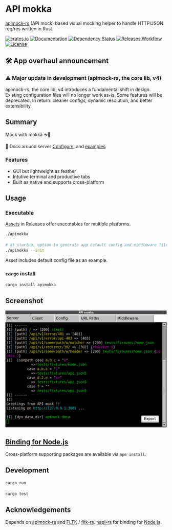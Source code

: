 # API mokka

[apimock-rs](https://github.com/nabbisen/apimock-rs) (API mock) based visual mocking helper to handle HTTP/JSON req/res written in Rust.

[![crates.io](https://img.shields.io/crates/v/apimokka?label=latest)](https://crates.io/crates/apimokka)
[![Documentation](https://docs.rs/apimokka/badge.svg?version=latest)](https://docs.rs/apimokka)
[![Dependency Status](https://deps.rs/crate/apimokka/latest/status.svg)](https://deps.rs/crate/apimokka)
[![Releases Workflow](https://github.com/nabbisen/apimokka/actions/workflows/release-executable.yaml/badge.svg)](https://github.com/nabbisen/apimokka/actions/workflows/release-executable.yaml)
[![License](https://img.shields.io/github/license/nabbisen/apimokka)](https://github.com/nabbisen/apimokka/blob/main/LICENSE)

## 🛠️ App overhaul announcement

### ⚠️ Major update in development (apimock-rs, the core lib, v4)

apimock-rs, the core lib, v4 introduces a fundamental shift in design. Existing configuration files will no longer work as-is. Some features will be deprecated.
In return: cleaner configs, dynamic resolution, and better extensibility.

## Summary

Mock with mokka ☕️🌄

📖 Docs around server [Configure](https://github.com/nabbisen/apimock-rs/blob/main/docs/CONFIGURE.md), and [examples](https://github.com/nabbisen/apimock-rs/blob/main/examples/config/full/)

### Features

- GUI but lightweight as feather
- Intutive terminal and productive tabs
- Built as native and supports cross-platform

## Usage

### Executable

[Assets](https://github.com/nabbisen/apimokka/releases/latest) in Releases offer executables for multiple platforms.

```sh
./apimokka

# at startup, option to generate app default config and middleware files is available:
./apimokka --init
```

Asset includes default config file as an example.

### `cargo` install

```sh
cargo install apimokka
```

## Screenshot

![screenshot.png](screenshot.png)

## [Binding for Node.js](napi/README.md)

Cross-platform supporting packages are available via `npm install`.

## Development

```sh
cargo run

cargo test
```

## Acknowledgements

Depends on [apimock-rs](https://github.com/nabbisen/apimock-rs) and [FLTK](https://www.fltk.org/) / [fltk-rs](https://github.com/fltk-rs/fltk-rs). [napi-rs](https://github.com/napi-rs/napi-rs) for binding for [Node.js](https://nodejs.org/).
